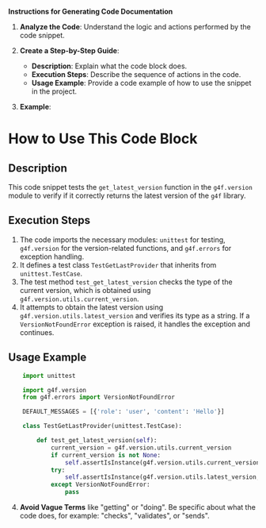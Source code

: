 **Instructions for Generating Code Documentation**

1. **Analyze the Code**: Understand the logic and actions performed by the code snippet.

2. **Create a Step-by-Step Guide**:
    - **Description**: Explain what the code block does.
    - **Execution Steps**: Describe the sequence of actions in the code.
    - **Usage Example**: Provide a code example of how to use the snippet in the project.

3. **Example**:

How to Use This Code Block
=========================================================================================

Description
-------------------------
This code snippet tests the `get_latest_version` function in the `g4f.version` module to verify if it correctly returns the latest version of the `g4f` library.

Execution Steps
-------------------------
1. The code imports the necessary modules: `unittest` for testing, `g4f.version` for the version-related functions, and `g4f.errors` for exception handling.
2. It defines a test class `TestGetLastProvider` that inherits from `unittest.TestCase`.
3. The test method `test_get_latest_version` checks the type of the current version, which is obtained using `g4f.version.utils.current_version`.
4. It attempts to obtain the latest version using `g4f.version.utils.latest_version` and verifies its type as a string. If a `VersionNotFoundError` exception is raised, it handles the exception and continues.

Usage Example
-------------------------

```python
    import unittest

    import g4f.version
    from g4f.errors import VersionNotFoundError

    DEFAULT_MESSAGES = [{'role': 'user', 'content': 'Hello'}]

    class TestGetLastProvider(unittest.TestCase):

        def test_get_latest_version(self):
            current_version = g4f.version.utils.current_version
            if current_version is not None:
                self.assertIsInstance(g4f.version.utils.current_version, str)
            try:
                self.assertIsInstance(g4f.version.utils.latest_version, str)
            except VersionNotFoundError:
                pass
```

4. **Avoid Vague Terms** like "getting" or "doing". Be specific about what the code does, for example: "checks", "validates", or "sends".